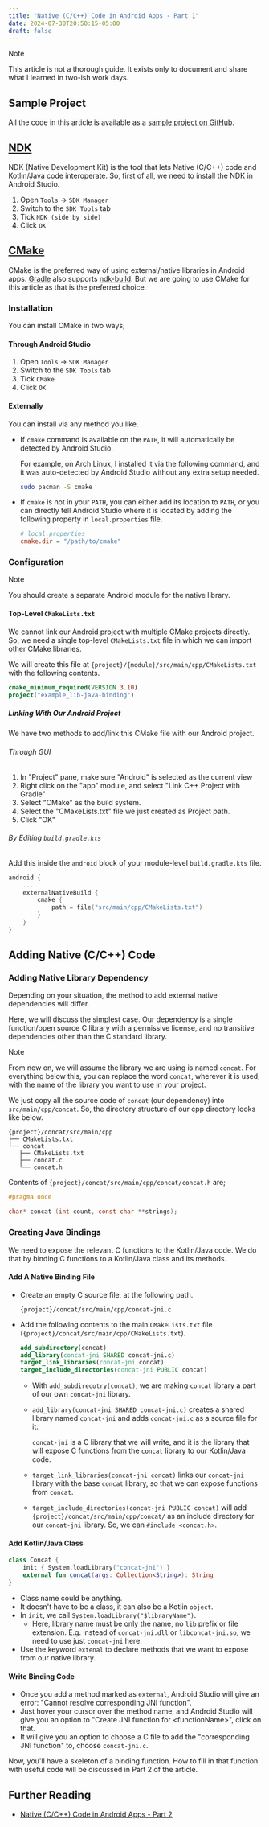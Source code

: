 ```yaml
---
title: "Native (C/C++) Code in Android Apps - Part 1"
date: 2024-07-30T20:50:15+05:00
draft: false
---
```


> [!NOTE]
> This article is not a thorough guide. It exists only to document and share what I learned in two-ish work days.

## Sample Project
All the code in this article is available as a [sample project on GitHub](https://github.com/realmazharhussain/android-native-example-app).

## [NDK](https://developer.android.com/ndk)
NDK (Native Development Kit) is the tool that lets Native (C/C++) code and Kotlin/Java code interoperate. So, first of all, we need to install the NDK in Android Studio.

1. Open `Tools` -> `SDK Manager`
2. Switch to the `SDK Tools` tab
3. Tick `NDK (side by side)`
4. Click `OK`

## [CMake](https://cmake.org)

CMake is the preferred way of using external/native libraries in Android apps. [Gradle](https://gradle.org) also supports [ndk-build](https://developer.android.com/ndk/guides/ndk-build). But we are going to use CMake for this article as that is the preferred choice.

### Installation
You can install CMake in two ways;

#### Through Android Studio
1. Open `Tools` -> `SDK Manager`
2. Switch to the `SDK Tools` tab
3. Tick `CMake`
4. Click `OK`

#### Externally
You can install via any method you like.

- If `cmake` command is available on the `PATH`, it will automatically be detected by Android Studio.

  For example, on Arch Linux, I installed it via the following command, and it was auto-detected by Android Studio without any extra setup needed.

  ```sh
  sudo pacman -S cmake
  ```

- If `cmake` is not in your `PATH`, you can either add its location to `PATH`, or you can directly tell Android Studio where it is located by adding the following property in `local.properties` file.

  ```ini
  # local.properties
  cmake.dir = "/path/to/cmake"
  ```

### Configuration
> [!NOTE]
> You should create a separate Android module for the native library.

#### Top-Level `CMakeLists.txt`
We cannot link our Android project with multiple CMake projects directly. So, we need a single top-level `CMakeLists.txt` file in which we can import other CMake libraries.

We will create this file at `{project}/{module}/src/main/cpp/CMakeLists.txt` with the following contents.

```cmake
cmake_minimum_required(VERSION 3.10)
project("example_lib-java-binding")
```

##### Linking With Our Android Project
We have two methods to add/link this CMake file with our Android project.

###### Through GUI
1. In "Project" pane, make sure "Android" is selected as the current view
2. Right click on the "app" module, and select "Link C++ Project with Gradle"
3. Select "CMake" as the build system.
4. Select the "CMakeLists.txt" file we just created as Project path.
5. Click "OK"

###### By Editing `build.gradle.kts`
Add this inside the `android` block of your module-level `build.gradle.kts` file.

```kotlin
android {
    ...
    externalNativeBuild {
        cmake {
            path = file("src/main/cpp/CMakeLists.txt")
        }
    }
}
```

## Adding Native (C/C++) Code
### Adding Native Library Dependency
Depending on your situation, the method to add external native dependencies will differ.

Here, we will discuss the simplest case. Our dependency is a single function/open source C library with a permissive license, and no transitive dependencies other than the C standard library.

> [!NOTE]
> From now on, we will assume the library we are using is named `concat`. For everything below this, you can replace the word `concat`, wherever it is used, with the name of the library you want to use in your project.

We just copy all the source code of `concat` (our dependency) into `src/main/cpp/concat`. So, the directory structure of our cpp directory looks like below.

```
{project}/concat/src/main/cpp
├── CMakeLists.txt
└── concat
   ├── CMakeLists.txt
   ├── concat.c
   └── concat.h
```

Contents of `{project}/concat/src/main/cpp/concat/concat.h` are;

```c
#pragma once

char* concat (int count, const char **strings);
```

### Creating Java Bindings
We need to expose the relevant C functions to the Kotlin/Java code. We do that by binding C functions to a Kotlin/Java class and its methods.

#### Add A Native Binding File
- Create an empty C source file, at the following path.

  ```
  {project}/concat/src/main/cpp/concat-jni.c
  ```
- Add the following contents to the main `CMakeLists.txt` file (`{project}/concat/src/main/cpp/CMakeLists.txt`).

  ```cmake
  add_subdirectory(concat)
  add_library(concat-jni SHARED concat-jni.c)
  target_link_libraries(concat-jni concat)
  target_include_directories(concat-jni PUBLIC concat)
  ```

  - With `add_subdirecotry(concat)`, we are making `concat` library a part of our own `concat-jni` library.
  - `add_library(concat-jni SHARED concat-jni.c)` creates a shared library named `concat-jni` and adds `concat-jni.c` as a source file for it.

    `concat-jni` is a C library that we will write, and it is the library that will expose C functions from the `concat` library to our Kotlin/Java code.
  - `target_link_libraries(concat-jni concat)` links our `concat-jni` library with the base `concat` library, so that we can expose functions from `concat`.
  - `target_include_directories(concat-jni PUBLIC concat)` will add `{project}/concat/src/main/cpp/concat/` as an include directory for our `concat-jni` library. So, we can `#include <concat.h>`.

#### Add Kotlin/Java Class
```kotlin
class Concat {
    init { System.loadLibrary("concat-jni") }
    external fun concat(args: Collection<String>): String
}
```

- Class name could be anything.
- It doesn't have to be a class, it can also be a Kotlin `object`.
- In `init`, we call `System.loadLibrary("$libraryName")`.
    * Here, library name must be only the name, no `lib` prefix or file extension. E.g. instead of `concat-jni.dll` or `libconcat-jni.so`, we need to use just `concat-jni` here.
- Use the keyword `extenal` to declare methods that we want to expose from our native library.

#### Write Binding Code
- Once you add a method marked as `external`, Android Studio will give an error: "Cannot resolve corresponding JNI function".
- Just hover your cursor over the method name, and Android Studio will give you an option to "Create JNI function for \<functionName\>", click on that.
- It will give you an option to choose a C file to add the "corresponding JNI function" to, choose `concat-jni.c`.

Now, you'll have a skeleton of a binding function. How to fill in that function with useful code will be discussed in Part 2 of the article.

## Further Reading
- [Native (C/C++) Code in Android Apps - Part 2](https://mazhartechtips.netlify.app/posts/android-native-libs-part-2/)
